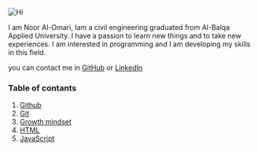 
![Hi](https://lh3.googleusercontent.com/proxy/kztgprSRAjKP8lUaQK6w-OIqb1ZSaYAKY5DETBD7uBG80HvyAbE3GpnpH1pRqK-2wMi65BhGwviKJEYWuRWGkIFuAxBMFkL7aztXroZ1jd-P55pfyE_HmTWwa0vY4gSykDLH)

I am Noor Al-Omari, Iam a civil engineering graduated from Al-Balqa Applied University. I have a passion to learn new things and to take new experiences. I am interested in programming and I am developing my skills in this field.

you can contact me in [GitHub](https://github.com/nooromari) or [LinkedIn](https://www.linkedin.com/in/noor-al-omari-596ba8196)

### Table of contants

1. [Github](https://nooromari.github.io/reading-notes/Read02a) 
1. [Git](https://nooromari.github.io/reading-notes/Read02b)
1. [Growth mindset](https://nooromari.github.io/reading-notes/Growthmind)
1. [HTML](https://nooromari.github.io/reading-notes/HTML)
1. [JavaScript]()
